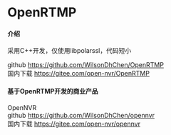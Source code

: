 # OpenRTMP

#### 介绍
采用C++开发，仅使用libpolarssl，代码短小


github   https://github.com/WilsonDhChen/OpenRTMP  
国内下载   https://gitee.com/open-nvr/OpenRTMP  


#### 基于OpenRTMP开发的商业产品

OpenNVR  
github   https://github.com/WilsonDhChen/opennvr  
国内下载   https://gitee.com/open-nvr/opennvr  



